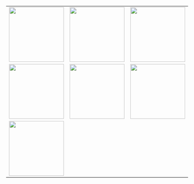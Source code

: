 <table>
  <tr>
    <td><img src="https://raw.githubusercontent.com/FigJam23/HRV-TouchLCD-CristalAir-Invision-Serial-to-HA/main/New%20Keypad%20Build%20ESP32/Keypad Home Screens/6e0b0809-e17d-45b1-8727-2efd2609b403.png" width="150"></td>
    <td><img src="https://raw.githubusercontent.com/FigJam23/HRV-TouchLCD-CristalAir-Invision-Serial-to-HA/main/New%20Keypad%20Build%20ESP32/Screenshot_20250811_145851_AliExpress.jpg" width="150"></td>
    <td><img src="https://raw.githubusercontent.com/FigJam23/HRV-TouchLCD-CristalAir-Invision-Serial-to-HA/main/New%20Keypad%20Build%20ESP32/Keypad Home Screens/f7614291-c459-4cea-b07e-f4bfe5d946c0.png" width="150"></td>
  </tr>
  <tr>
    <td><img src="https://raw.githubusercontent.com/FigJam23/HRV-TouchLCD-CristalAir-Invision-Serial-to-HA/main/New%20Keypad%20Build%20ESP32/Keypad Home Screens/file_0000000060ec61fd84d62c2a60668eef.png" width="150"></td>
    <td><img src="https://raw.githubusercontent.com/FigJam23/HRV-TouchLCD-CristalAir-Invision-Serial-to-HA/main/New%20Keypad%20Build%20ESP32/Keypad Home Screens/file_0000000086a461f8abbdfd0f251aac8b.png" width="150"></td>
    <td><img src="https://raw.githubusercontent.com/FigJam23/HRV-TouchLCD-CristalAir-Invision-Serial-to-HA/main/New%20Keypad%20Build%20ESP32/Keypad Home Screens/file_00000000ba5061f8b88bcc3f6a8952d6.png" width="150"></td>
  </tr>
  <tr>
    <td><img src="https://raw.githubusercontent.com/FigJam23/HRV-TouchLCD-CristalAir-Invision-Serial-to-HA/main/New%20Keypad%20Build%20ESP32/Keypad Home Screens/file_00000000bd6c622f9eaf868b7891e35b.png" width="150"></td>
  </tr>
</table>
